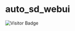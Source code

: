 # auto_sd_webui

<p>
    <img src="https://visitor-badge.laobi.icu/badge?page_id=suzukimain.auto_sd_webui" alt="Visitor Badge">
</p>

